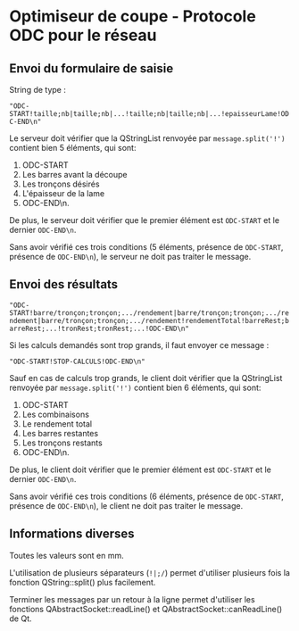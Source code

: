 Optimiseur de coupe - Protocole ODC pour le réseau
===


## Envoi du formulaire de saisie
String de type :

`"ODC-START!taille;nb|taille;nb|...!taille;nb|taille;nb|...!epaisseurLame!ODC-END\n"`

Le serveur doit vérifier que la QStringList renvoyée par `message.split('!')` contient bien 5 éléments, qui sont:
1. ODC-START
2. Les barres avant la découpe
3. Les tronçons désirés
4. L'épaisseur de la lame
5. ODC-END\n.

De plus, le serveur doit vérifier que le premier élément est `ODC-START` et le dernier `ODC-END\n`.

Sans avoir vérifié ces trois conditions (5 éléments, présence de `ODC-START`, présence de `ODC-END\n`), le serveur ne doit pas traiter le message.

## Envoi des résultats

`"ODC-START!barre/tronçon;tronçon;.../rendement|barre/tronçon;tronçon;.../rendement|barre/tronçon;tronçon;.../rendement!rendementTotal!barreRest;barreRest;...!tronRest;tronRest;...!ODC-END\n"`

Si les calculs demandés sont trop grands, il faut envoyer ce message :

`"ODC-START!STOP-CALCULS!ODC-END\n"`

Sauf en cas de calculs trop grands, le client doit vérifier que la QStringList renvoyée par `message.split('!')` contient bien 6 éléments, qui sont:
1. ODC-START
2. Les combinaisons
3. Le rendement total
4. Les barres restantes
5. Les tronçons restants
6. ODC-END\n.

De plus, le client doit vérifier que le premier élément est `ODC-START` et le dernier `ODC-END\n`.

Sans avoir vérifié ces trois conditions (6 éléments, présence de `ODC-START`, présence de `ODC-END\n`), le client ne doit pas traiter le message.

## Informations diverses

Toutes les valeurs sont en mm.

L'utilisation de plusieurs séparateurs (`!|;/`) permet d'utiliser plusieurs fois la fonction QString::split() plus facilement.

Terminer les messages par un retour à la ligne permet d'utiliser les fonctions QAbstractSocket::readLine() et QAbstractSocket::canReadLine() de Qt.
